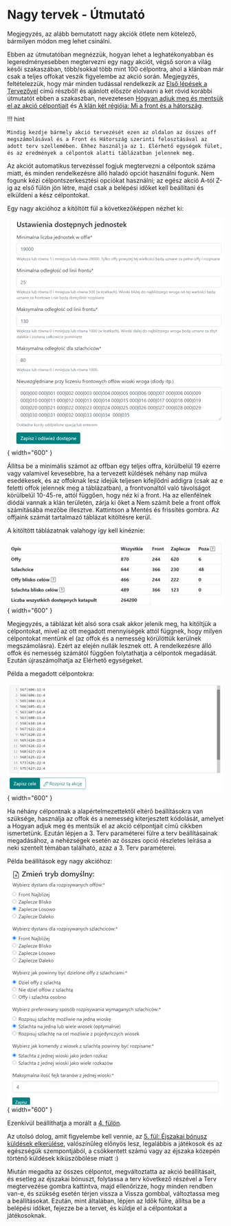 # Nagy tervek - Útmutató

Megjegyzés, az alább bemutatott nagy akciók ötlete nem kötelező, bármilyen módon meg lehet csinálni.

Ebben az útmutatóban megnézzük, hogyan lehet a leghatékonyabban és legeredményesebben megtervezni egy nagy akciót, végső soron a világ késői szakaszában, több/sokkal több mint 100 célpontra, ahol a klánban már csak a teljes offokat veszik figyelembe az akció során. Megjegyzés, feltételezzük, hogy már minden tudással rendelkezik az [Első lépések a Tervezővel](./../first_steps/index.md) című részből! és ajánlott először elolvasni a két rövid korábbi útmutatót ebben a szakaszban, nevezetesen [Hogyan adjuk meg és mentsük el az akció célpontjait](./two_regions_of_the_tribe.md) és [A klán két régiója: Mi a front és a hátország](./two_regions_of_the_tribe.md).

!!! hint

    Mindig kezdje bármely akció tervezését ezen az oldalon az összes off megszámolásával és a Front és Hátország szerinti felosztásával az adott terv szellemében. Ehhez használja az 1. Elérhető egységek fület, és az eredmények a célpontok alatti táblázatban jelennek meg.

Az akciót automatikus tervezéssel fogjuk megtervezni a célpontok száma miatt, és minden rendelkezésre álló haladó opciót használni fogunk. Nem fogunk kézi célpontszerkesztési opciókat használni; az egész akció A-tól Z-ig az első fülön jön létre, majd csak a belépési időket kell beállítani és elküldeni a kész célpontokat.

Egy nagy akcióhoz a kitöltött fül a következőképpen nézhet ki:

![alt text](image-20.png){ width="600" }

Állítsa be a minimális számot az offban egy teljes offra, körülbelül 19 ezerre vagy valamivel kevesebbre, ha a tervezett küldések néhány nap múlva esedékesek, és az offoknak lesz idejük teljesen kifejlődni addigra (csak az e feletti offok jelennek meg a táblázatban), a frontvonaltól való távolságot körülbelül 10-45-re, attól függően, hogy néz ki a front. Ha az ellenfélnek diódái vannak a klán területén, zárja ki őket a Nem számít bele a front offok számításába mezőbe illesztve. Kattintson a Mentés és frissítés gombra. Az offjaink számát tartalmazó táblázat kitöltésre kerül.

A kitöltött táblázatnak valahogy így kell kinéznie:

![alt text](image-21.png){ width="600" }

Megjegyzés, a táblázat két alsó sora csak akkor jelenik meg, ha kitöltjük a célpontokat, mivel az ott megadott mennyiségek attól függnek, hogy milyen célpontokat mentünk el (az offok és a nemesség körülöttük kerülnek megszámolásra). Ezért az elején nullák lesznek ott. A rendelkezésre álló offok és nemesség számától függően folytathatja a célpontok megadását. Ezután újraszámolhatja az Elérhető egységeket.

Példa a megadott célpontokra:

![alt text](image-22.png){ width="600" }

Ha néhány célpontnak a alapértelmezettektől eltérő beállításokra van szüksége, használja az offok és a nemesség kiterjesztett kódolását, amelyet a Hogyan adjuk meg és mentsük el az akció célpontjait című cikkben ismertetünk. Ezután lépjen a 3. Terv paraméterei fülre a terv beállításainak megadásához, a nehézségek esetén az összes opció részletes leírása a neki szentelt témában található, azaz a 3. Terv paraméterei.

Példa beállítások egy nagy akcióhoz:

![alt text](image-23.png){ width="600" }

Ezenkívül beállíthatja a morált a [4. fülön](./../advanced/4_morale.md).

Az utolsó dolog, amit figyelembe kell vennie, az [5. fül: Éjszakai bónusz küldések elkerülése](./../advanced/5_avoid_night_bonus.md), valószínűleg előnyös lesz, legalábbis a játékosok és az egészségük szempontjából, a csökkentett számú vagy az éjszaka közepén történő küldések kiküszöbölése miatt :)

Miután megadta az összes célpontot, megváltoztatta az akció beállításait, és esetleg az éjszakai bónuszt, folytassa a terv következő részével a Terv megtervezése gombra kattintva, majd ellenőrizze, hogy minden rendben van-e, és szükség esetén térjen vissza a Vissza gombbal, változtassa meg a beállításokat. Ezután, mint általában, lépjen az Idők fülre, állítsa be a belépési időket, fejezze be a tervet, és küldje el a célpontokat a játékosoknak.
